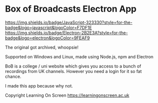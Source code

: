 # Box of Broadcasts Electron App
https://img.shields.io/badge/JavaScript-323330?style=for-the-badge&logo=javascript&logoColor=F7DF1E
https://img.shields.io/badge/Electron-2B2E3A?style=for-the-badge&logo=electron&logoColor=9FEAF9

The original got archived, whoopsie!

Supported on Windows and Linux, made using Node.js, npm and Electron

BoB is a college / uni website which gives you access to a bunch of recordings from UK channels. However you need a login for it so fat chance.

I made this app because why not.

Copyright Learning On Screen
https://learningonscreen.ac.uk
